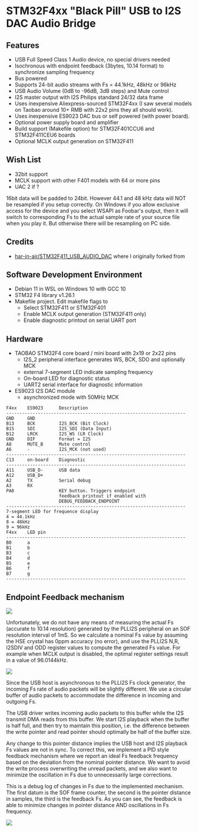 # STM32F4xx "Black Pill" USB to I2S DAC Audio Bridge

## Features

* USB Full Speed Class 1 Audio device, no special drivers needed
* Isochronous with endpoint feedback (3bytes, 10.14 format) to synchronize sampling frequency
* Bus powered
* Supports 24-bit audio streams with Fs = 44.1kHz, 48kHz or 96kHz
* USB Audio Volume (0dB to -96dB, 3dB steps) and Mute control 
* I2S master output with I2S Philips standard 24/32 data frame
* Uses inexpensive Aliexpress-sourced STM32F4xx (I saw several models on Taobao around 10+ RMB with 22x2 pins they all should work).
* Uses inexpensive ES9023 DAC bus or self powered (with power board).
* Optional power supply board and amplifier
* Build support (Makefile option) for STM32F401CCU6 and STM32F411CEU6 boards 
* Optional MCLK output generation on STM32F411

## Wish List

* 32bit support
* MCLK support with other F401 models with 64 or more pins
* UAC 2 if ?

16bit data will be padded to 24bit. However 44.1 and 48 kHz data will NOT be resampled if you setup correctly. On Windows if you allow exclusive access for the device and you select WSAPI as Foobar's output, then it will switch to corresponding Fs to the actual sample rate of your source file when you play it. But otherwise there will be resampling on PC side.

## Credits
* [har-in-air/STM32F411_USB_AUDIO_DAC](https://github.com/har-in-air/STM32F411_USB_AUDIO_DAC) where I originally forked from


## Software Development Environment
* Debian 11 in WSL on Windows 10 with GCC 10
* STM32 F4 library v1.26.1
* Makefile project. Edit makefile flags to
  * Select STM32F411 or STM32F401
  * Enable MCLK output generation (STM32F411 only)
  * Enable diagnostic printout on serial UART port 

## Hardware

* TAOBAO STM32F4 core board / mini board with 2x19 or 2x22 pins
	* I2S_2 peripheral interface generates WS, BCK, SDO and optionally MCK
	* external 7-segment LED indicate sampling frequency
	* On-board LED for diagnostic status
	* UART2 serial interface for diagnostic information
* ES9023 I2S DAC module
	* asynchronized mode with 50MHz MCK
```
F4xx    ES9023      Description
--------------------------------------------------------------------
GND     GND
B13     BCK         I2S_BCK (Bit Clock)
B15     SDI         I2S_SDI (Data Input)
B12     LRCK        I2S_WS (LR Clock)
GND     DIF         Format = I2S
A8      MUTE_B      Mute control
A6      -           I2S_MCK (not used)
--------------------------------------------------------------------
C13     on-board    Diagnostic
--------------------------------------------------------------------
A11     USB_D-      USB data
A12     USB_D+
A2      TX          Serial debug
A3      RX
PA0                 KEY button. Triggers endpoint  
                    feedback printout if enabled with  
                    DEBUG_FEEDBACK_ENDPOINT
--------------------------------------------------------------------
7-segment LED for frequence display
4 = 44.1kHz
8 = 48kHz
9 = 96kHz
F4xx    LED pin
--------------------------------------------------------------------
B0      a
B1      b
B3      c
B4      d
B5      e
B6      f
B7      g
--------------------------------------------------------------------
```    

## Endpoint Feedback mechanism

<img src="docs/feedback_endpoint_spec.png" />

Unfortunately, we do not have any means of measuring the actual Fs (accurate to 10.14 resolution)
generated by the PLLI2S peripheral on an SOF resolution interval of 1mS. So we calculate
a nominal Fs value by assuming the HSE crystal has 0ppm accuracy (no error), and use the PLLI2S N,R,
I2SDIV and ODD register values to compute the generated Fs value. For example when MCLK output
is disabled, the optimal register settings result in a value of 96.0144kHz.

<img src="docs/i2s_pll_settings.png" />

Since the USB host is asynchronous to the PLLI2S Fs clock generator, the incoming Fs rate of audio packets will be slightly different. We use
a circular buffer of audio packets to accommodate the difference in incoming and outgoing Fs. 

The USB driver writes incoming audio packets to this buffer while the I2S transmit DMA reads from this buffer. We start I2S playback when the buffer is half full, and then try to maintain this position, i.e. the difference between the write pointer and read pointer should optimally be half of the buffer size.

Any change to this pointer distance implies the USB host and I2S playback Fs values are not in sync.
To correct this, we implement a PID style feedback mechanism where we report an ideal Fs feedback frequency
based on the deviation from the nominal pointer distance. We want to avoid the write process overwriting the unread packets, and we also want to minimize the oscillation in Fs due to unnecessarily large corrections.

This is a debug log of changes in Fs due to the implemented mechanism. The first datum is the SOF frame counter, the second is the pointer distance in samples, the third is the feedback Fs. As you can see, the feedback is able to minimize changes in pointer distance AND oscillations in Fs frequency.

<img src="docs/endpoint_feedback.png" />
